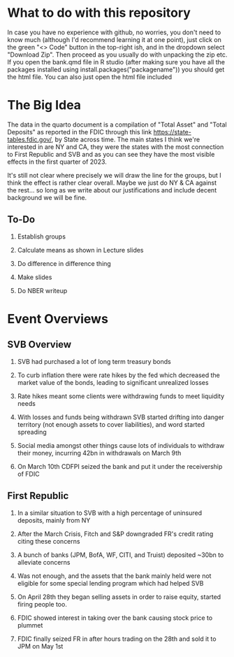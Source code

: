 # What to do with this repository

In case you have no experience with github, no worries, you don't need to know much (although I'd recommend learning it at one point), just click on the green "<> Code" button in the top-right ish, and in the dropdown select "Download Zip". Then proceed as you usually do with unpacking the zip etc. If you open the bank.qmd file in R studio (after making sure you have all the packages installed using install.packages("packagename")) you should get the html file. You can also just open the html file included

# The Big Idea

The data in the quarto document is a compilation of "Total Asset" and "Total Deposits" as reported in the FDIC through this link https://state-tables.fdic.gov/, by State across time. The main states I think we're interested in are NY and CA, they were the states with the most connection to First Republic and SVB and as you can see they have the most visible effects in the first quarter of 2023.

It's still not clear where precisely we will draw the line for the groups, but I think the effect is rather clear overall. Maybe we just do NY & CA against the rest... so long as we write about our justifications and include decent background we will be fine.

## To-Do

1. Establish groups

2. Calculate means as shown in Lecture slides

3. Do difference in difference thing

4. Make slides

5. Do NBER writeup

# Event Overviews

## SVB Overview

1. SVB had purchased a lot of long term treasury bonds

2. To curb inflation there were rate hikes by the fed which decreased the market value of the bonds, leading to significant unrealized losses

3. Rate hikes meant some clients were withdrawing funds to meet liquidity needs

4. With losses and funds being withdrawn SVB started drifting into danger territory (not enough assets to cover liabilities), and word started spreading

5. Social media amongst other things cause lots of individuals to withdraw their money, incurring 42bn in withdrawals on March 9th

6. On March 10th CDFPI seized the bank and put it under the receivership of FDIC

## First Republic

1. In a similar situation to SVB with a high percentage of uninsured deposits, mainly from NY

2. After the March Crisis, Fitch and S&P downgraded FR's credit rating citing these concerns

3. A bunch of banks (JPM, BofA, WF, CITI, and Truist) deposited ~30bn to alleviate concerns

4. Was not enough, and the assets that the bank mainly held were not eligible for some special lending program which had helped SVB

5. On April 28th they began selling assets in order to raise equity, started firing people too.

6. FDIC showed interest in taking over the bank causing stock price to plummet

7. FDIC finally seized FR in after hours trading on the 28th and sold it to JPM on May 1st
